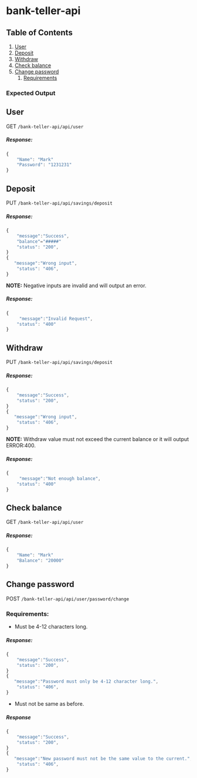 # bank-teller-api
 ## Table of Contents
 1. [User](#User)
 1. [Deposit](#Deposit)
 1. [Withdraw](#Withdraw)
 1. [Check balance](#Check-balance)
 1. [Change password](#Change-password)
 	1. [Requirements](#Requirements)
 
### Expected Output
## User
 GET `/bank-teller-api/api/user`
##### Response:
 ```javascript
{
     "Name": "Mark"
     "Password": "1231231"
}
```
## Deposit 
   PUT  `/bank-teller-api/api/savings/deposit`
##### Response: 
```javascript
{
    "message":"Success",
    "balance"="#####"
    "status": "200",
}
{
   "message":"Wrong input",
	"status": "406",
}
 ```
**NOTE:** Negative inputs are invalid and will output an error.
##### Response:
```Javascript
{
     "message":"Invalid Request",
	"status": "400"
}
```
## Withdraw
 PUT `/bank-teller-api/api/savings/deposit`   
##### Response: 
```javascript
{
    "message":"Success",
	"status": "200",
}
{
   "message":"Wrong input",
	"status": "406",
}
 ```
**NOTE:** Withdraw value must not exceed the current balance or it will output ERROR:400.
##### Response:
```javascript
{
     "message":"Not enough balance",
	"status": "400"
}
```
## Check balance
 GET `/bank-teller-api/api/user`

##### Response:
 ```javascript
{
     "Name": "Mark"
     "Balance": "20000"
}
```
## Change password
 POST `/bank-teller-api/api/user/password/change`
 
### Requirements:
 - Must be 4-12 characters long.
 
##### Response: 
```javascript
{
    "message":"Success",
	"status": "200",
}
{
   "message":"Password must only be 4-12 character long.",
	"status": "406",
}
```
 - Must not be same as before.
##### Response 
```javascript
{
    "message":"Success",
	"status": "200",
}
{
   "message":"New password must not be the same value to the current.",
	"status": "406",
}
```


   
